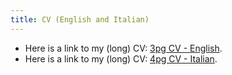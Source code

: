 ```yaml
---
title: CV (English and Italian)
---
```

 
 
 
+ Here is a link to my (long) CV: [3pg CV - English](/cv_files/Luisa-M-Mimmi_CV.pdf).
+ Here is a link to my (long) CV: [4pg CV - Italian](/cv_files/Luisa-M-Mimmi_CV_ITA.pdf).


 
